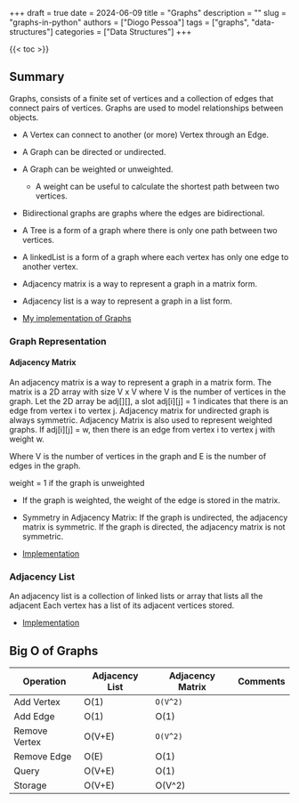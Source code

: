 +++
draft = true
date = 2024-06-09
title = "Graphs"
description = ""
slug = "graphs-in-python"
authors = ["Diogo Pessoa"]
tags = ["graphs", "data-structures"]
categories = ["Data Structures"]
+++

{{< toc >}}

## Summary

Graphs, consists of a finite set of vertices and a collection
of edges that connect pairs of vertices. Graphs are used to model relationships between
objects.

- A Vertex can connect to another (or more) Vertex through an Edge.
- A Graph can be directed or undirected.
- A Graph can be weighted or unweighted.
    - A weight can be useful to calculate the shortest path between two vertices.
- Bidirectional graphs are graphs where the edges are bidirectional.
- A Tree is a form of a graph where there is only one path between two vertices.
- A linkedList is a form of a graph where each vertex has only one edge to another
  vertex.
- Adjacency matrix is a way to represent a graph in a matrix form.
- Adjacency list is a way to represent a graph in a list form.


- [My implementation of Graphs](https://github.com/diogo-pessoa/coding-exercises-for-interviews/tree/main/dataStructures/graph)

### Graph Representation

#### Adjacency Matrix

An adjacency matrix is a way to represent a graph in a matrix form. The matrix is a 2D
array with size V x V where V is the number of vertices in the graph. Let the 2D array
be adj[][], a slot adj[i][j] = 1 indicates that there is an edge from vertex i to vertex
j. Adjacency matrix for undirected graph is always symmetric. Adjacency Matrix is also
used to represent weighted graphs. If adj[i][j] = w, then there is an edge from vertex i
to vertex j with weight w.

Where V is the number of vertices in the graph and E is the number of edges in the
graph.

weight = 1 if the graph is unweighted

- If the graph is weighted, the weight of the edge is stored in the matrix.
- Symmetry in Adjacency Matrix: If the graph is undirected, the adjacency matrix is
  symmetric. If the graph is directed, the adjacency matrix is not symmetric.

- [Implementation](https://github.com/diogo-pessoa/coding-exercises-for-interviews/blob/main/dataStructures/graph/GraphAdMatrix.py)
### Adjacency List

An adjacency list is a collection of linked lists or array that lists all the adjacent
Each vertex has a list of its adjacent vertices stored.

- [Implementation](https://github.com/diogo-pessoa/coding-exercises-for-interviews/blob/main/dataStructures/graph/GraphAdList.py)

## Big O of Graphs

| Operation     | Adjacency List | Adjacency Matrix | Comments |
|---------------|----------------|------------------|----------|
| Add Vertex    | O(1)           | `O(V^2)`         |          |
| Add Edge      | O(1)           | O(1)             |          |
| Remove Vertex | O(V+E)         | `O(V^2)`         |          |
| Remove Edge   | O(E)           | O(1)             |          |
| Query         | O(V+E)         | O(1)             |          |
| Storage       | O(V+E)         | O(V^2)           |          |



